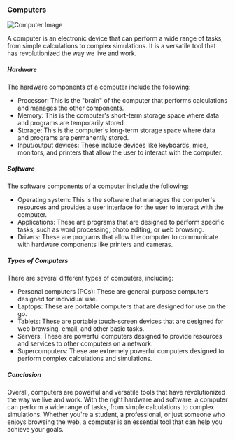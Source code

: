 ### Computers

![Computer Image](https://th.bing.com/th/id/OIP.VqkEFMuEffOuqvNyZvwVAQHaFj?pid=ImgDet&rs=1)

A computer is an electronic device that can perform a wide range of tasks, from simple calculations to complex simulations. It is a versatile tool that has revolutionized the way we live and work.

##### Hardware

The hardware components of a computer include the following:

- Processor: This is the "brain" of the computer that performs calculations and manages the other components.
- Memory: This is the computer's short-term storage space where data and programs are temporarily stored.
- Storage: This is the computer's long-term storage space where data and programs are permanently stored.
- Input/output devices: These include devices like keyboards, mice, monitors, and printers that allow the user to interact with the computer.

##### Software

The software components of a computer include the following:

- Operating system: This is the software that manages the computer's resources and provides a user interface for the user to interact with the computer.
- Applications: These are programs that are designed to perform specific tasks, such as word processing, photo editing, or web browsing.
- Drivers: These are programs that allow the computer to communicate with hardware components like printers and cameras.

##### Types of Computers

There are several different types of computers, including:

- Personal computers (PCs): These are general-purpose computers designed for individual use.
- Laptops: These are portable computers that are designed for use on the go.
- Tablets: These are portable touch-screen devices that are designed for web browsing, email, and other basic tasks.
- Servers: These are powerful computers designed to provide resources and services to other computers on a network.
- Supercomputers: These are extremely powerful computers designed to perform complex calculations and simulations.

##### Conclusion

Overall, computers are powerful and versatile tools that have revolutionized the way we live and work. With the right hardware and software, a computer can perform a wide range of tasks, from simple calculations to complex simulations. Whether you're a student, a professional, or just someone who enjoys browsing the web, a computer is an essential tool that can help you achieve your goals.
